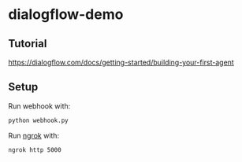 # dialogflow-demo

## Tutorial
https://dialogflow.com/docs/getting-started/building-your-first-agent

## Setup

Run webhook with:
```bash
python webhook.py
```

Run [ngrok](https://ngrok.com) with:
```bash
ngrok http 5000
```